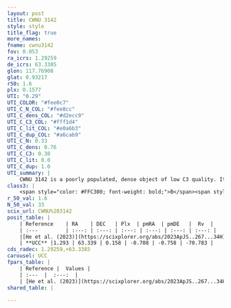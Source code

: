 ```yaml
---
layout: post
title: CWNU 3142
style: style
title_flag: true
more_names: 
fname: cwnu3142
fov: 0.053
ra_icrs: 1.29259
de_icrs: 63.3385
glon: 117.76908
glat: 0.93217
r50: 1.6
plx: 0.1577
UTI: "0.29"
UTI_COLOR: "#fee0c7"
UTI_C_N_COL: "#fee8cc"
UTI_C_dens_COL: "#d2ecc9"
UTI_C_C3_COL: "#fff1d4"
UTI_C_lit_COL: "#e0a6b3"
UTI_C_dup_COL: "#a6cab9"
UTI_C_N: 0.33
UTI_C_dens: 0.76
UTI_C_C3: 0.38
UTI_C_lit: 0.0
UTI_C_dup: 1.0
UTI_summary: |
    CWNU 3142 is a poorly populated, dense object of low C3 quality. It was recently reported in the literature.
class3: |
    <span style="color: #FFC300; font-weight: bold;">B</span><span style="color: red; font-weight: bold;">C</span>
r_50_val: 1.6
N_50_val: 33
scix_url: CWNU%203142
posit_table: |
    | Reference    | RA    | DEC   | Plx  | pmRA  | pmDE   |  Rv  |
    | :---         | :---: | :---: | :---: | :---: | :---: | :---: |
    |[He et al. (2023)](https://scixplorer.org/abs/2023ApJS..267...34H) | 1.3 | 63.338 | 0.162 | -0.736 | -0.775 | -70.78 |
    | **UCC** |1.293 | 63.339 | 0.158 | -0.708 | -0.758 | -70.783 | 
cds_radec: 1.29259,+63.3385
carousel: UCC
fpars_table: |
    | Reference |  Values |
    | :---  |  :---:  |
    | [He et al. (2023)](https://scixplorer.org/abs/2023ApJS..267...34H) | `A0=2.4, m-M=13.95, logA=9.3` |
shared_table: |
    
---
```

